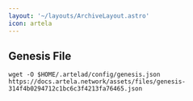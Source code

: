 ```yaml
---
layout: '~/layouts/ArchiveLayout.astro'
icon: artela
---
```

## Genesis File

```
wget -O $HOME/.artelad/config/genesis.json https://docs.artela.network/assets/files/genesis-314f4b0294712c1bc6c3f4213fa76465.json
```
